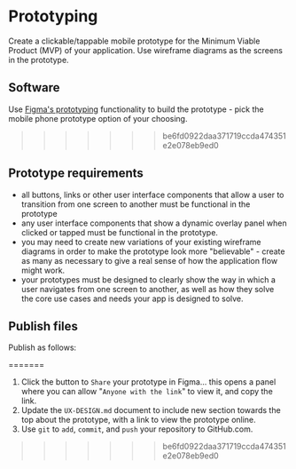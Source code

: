 # Prototyping

Create a clickable/tappable mobile prototype for the Minimum Viable Product (MVP) of your application. Use wireframe diagrams as the screens in the prototype.

## Software
Use [Figma's prototyping](https://www.figma.com/prototyping/) functionality to build the prototype - pick the mobile phone prototype option of your choosing.
>>>>>>> be6fd0922daa371719ccda474351e2e078eb9ed0

## Prototype requirements

- all buttons, links or other user interface components that allow a user to transition from one screen to another must be functional in the prototype
- any user interface components that show a dynamic overlay panel when clicked or tapped must be functional in the prototype.
- you may need to create new variations of your existing wireframe diagrams in order to make the prototype look more "believable" - create as many as necessary to give a real sense of how the application flow might work.
- your prototypes must be designed to clearly show the way in which a user navigates from one screen to another, as well as how they solve the core use cases and needs your app is designed to solve.

## Publish files

Publish as follows:

=======
1. Click the button to `Share` your prototype in Figma... this opens a panel where you can allow "`Anyone with the link`" to view it, and copy the link.
1. Update the `UX-DESIGN.md` document to include new section towards the top about the prototype, with a link to view the prototype online.
1. Use `git` to `add`, `commit`, and `push` your repository to GitHub.com.
>>>>>>> be6fd0922daa371719ccda474351e2e078eb9ed0
